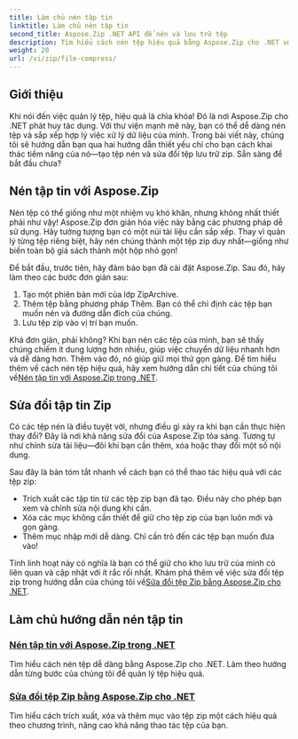 ```yaml
---
title: Làm chủ nén tập tin
linktitle: Làm chủ nén tập tin
second_title: Aspose.Zip .NET API để nén và lưu trữ tệp
description: Tìm hiểu cách nén tệp hiệu quả bằng Aspose.Zip cho .NET với hướng dẫn chi tiết của chúng tôi. Làm theo hướng dẫn toàn diện này để triển khai nén tệp liền mạch trong các ứng dụng .NET của bạn.
weight: 20
url: /vi/zip/file-compress/
---
```

## Giới thiệu

Khi nói đến việc quản lý tệp, hiệu quả là chìa khóa! Đó là nơi Aspose.Zip cho .NET phát huy tác dụng. Với thư viện mạnh mẽ này, bạn có thể dễ dàng nén tệp và sắp xếp hợp lý việc xử lý dữ liệu của mình. Trong bài viết này, chúng tôi sẽ hướng dẫn bạn qua hai hướng dẫn thiết yếu chỉ cho bạn cách khai thác tiềm năng của nó—tạo tệp nén và sửa đổi tệp lưu trữ zip. Sẵn sàng để bắt đầu chưa?

## Nén tập tin với Aspose.Zip

Nén tệp có thể giống như một nhiệm vụ khó khăn, nhưng không nhất thiết phải như vậy! Aspose.Zip đơn giản hóa việc này bằng các phương pháp dễ sử dụng. Hãy tưởng tượng bạn có một núi tài liệu cần sắp xếp. Thay vì quản lý từng tệp riêng biệt, hãy nén chúng thành một tệp zip duy nhất—giống như biến toàn bộ giá sách thành một hộp nhỏ gọn! 

Để bắt đầu, trước tiên, hãy đảm bảo bạn đã cài đặt Aspose.Zip. Sau đó, hãy làm theo các bước đơn giản sau:

1. Tạo một phiên bản mới của lớp ZipArchive.
2. Thêm tệp bằng phương pháp Thêm. Bạn có thể chỉ định các tệp bạn muốn nén và đường dẫn đích của chúng.
3. Lưu tệp zip vào vị trí bạn muốn.

 Khá đơn giản, phải không? Khi bạn nén các tệp của mình, bạn sẽ thấy chúng chiếm ít dung lượng hơn nhiều, giúp việc chuyển dữ liệu nhanh hơn và dễ dàng hơn. Thêm vào đó, nó giúp giữ mọi thứ gọn gàng. Để tìm hiểu thêm về cách nén tệp hiệu quả, hãy xem hướng dẫn chi tiết của chúng tôi về[Nén tập tin với Aspose.Zip trong .NET](./compression-file/).

## Sửa đổi tập tin Zip

Có các tệp nén là điều tuyệt vời, nhưng điều gì xảy ra khi bạn cần thực hiện thay đổi? Đây là nơi khả năng sửa đổi của Aspose.Zip tỏa sáng. Tương tự như chỉnh sửa tài liệu—đôi khi bạn cần thêm, xóa hoặc thay đổi một số nội dung.

Sau đây là bản tóm tắt nhanh về cách bạn có thể thao tác hiệu quả với các tệp zip:

- Trích xuất các tập tin từ các tệp zip bạn đã tạo. Điều này cho phép bạn xem và chỉnh sửa nội dung khi cần.
- Xóa các mục không cần thiết để giữ cho tệp zip của bạn luôn mới và gọn gàng.
- Thêm mục nhập mới dễ dàng. Chỉ cần trỏ đến các tệp bạn muốn đưa vào!

 Tính linh hoạt này có nghĩa là bạn có thể giữ cho kho lưu trữ của mình có liên quan và cập nhật với ít rắc rối nhất. Khám phá thêm về việc sửa đổi tệp zip trong hướng dẫn của chúng tôi về[Sửa đổi tệp Zip bằng Aspose.Zip cho .NET](./modify-zip-files/).

## Làm chủ hướng dẫn nén tập tin
### [Nén tập tin với Aspose.Zip trong .NET](./compression-file/)
Tìm hiểu cách nén tệp dễ dàng bằng Aspose.Zip cho .NET. Làm theo hướng dẫn từng bước của chúng tôi để quản lý tệp hiệu quả.
### [Sửa đổi tệp Zip bằng Aspose.Zip cho .NET](./modify-zip-files/)
Tìm hiểu cách trích xuất, xóa và thêm mục vào tệp zip một cách hiệu quả theo chương trình, nâng cao khả năng thao tác tệp của bạn.